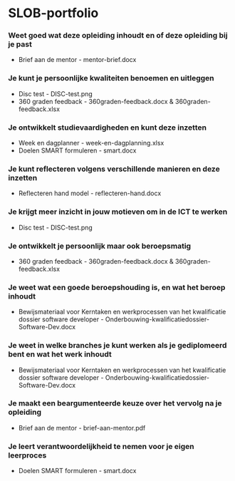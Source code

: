 # SLOB-portfolio

### Weet goed wat deze opleiding inhoudt en of deze opleiding bij je past
* Brief aan de mentor - mentor-brief.docx

### Je kunt je persoonlijke kwaliteiten benoemen en uitleggen
* Disc test - DISC-test.png
* 360 graden feedback - 360graden-feedback.docx & 360graden-feedback.xlsx

### Je ontwikkelt studievaardigheden en kunt deze inzetten
* Week en dagplanner - week-en-dagplanning.xlsx
* Doelen SMART formuleren - smart.docx

### Je kunt reflecteren volgens verschillende manieren en deze inzetten
* Reflecteren hand model - reflecteren-hand.docx

### Je krijgt meer inzicht in jouw motieven om in de ICT te werken
* Disc test - DISC-test.png

### Je ontwikkelt je persoonlijk maar ook beroepsmatig
* 360 graden feedback - 360graden-feedback.docx & 360graden-feedback.xlsx

### Je weet wat een goede beroepshouding is, en wat het beroep inhoudt
* Bewijsmateriaal voor Kerntaken en werkprocessen van het kwalificatie dossier software developer - Onderbouwing-kwalificatiedossier-Software-Dev.docx

### Je weet in welke branches je kunt werken als je gediplomeerd bent en wat het werk inhoudt
* Bewijsmateriaal voor Kerntaken en werkprocessen van het kwalificatie dossier software developer - Onderbouwing-kwalificatiedossier-Software-Dev.docx

### Je maakt een beargumenteerde keuze over het vervolg na je opleiding
* Brief aan de mentor - brief-aan-mentor.pdf

### Je leert verantwoordelijkheid te nemen voor je eigen leerproces
* Doelen SMART formuleren - smart.docx